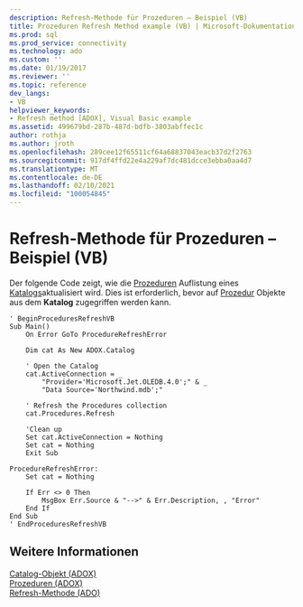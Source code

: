 ```yaml
---
description: Refresh-Methode für Prozeduren – Beispiel (VB)
title: Prozeduren Refresh Method example (VB) | Microsoft-Dokumentation
ms.prod: sql
ms.prod_service: connectivity
ms.technology: ado
ms.custom: ''
ms.date: 01/19/2017
ms.reviewer: ''
ms.topic: reference
dev_langs:
- VB
helpviewer_keywords:
- Refresh method [ADOX], Visual Basic example
ms.assetid: 499679bd-287b-487d-bdfb-3803abffec1c
author: rothja
ms.author: jroth
ms.openlocfilehash: 289cee12f65511cf64a68837043eacb37d2f2763
ms.sourcegitcommit: 917df4ffd22e4a229af7dc481dcce3ebba0aa4d7
ms.translationtype: MT
ms.contentlocale: de-DE
ms.lasthandoff: 02/10/2021
ms.locfileid: "100054845"
---
```

# <a name="procedures-refresh-method-example-vb"></a>Refresh-Methode für Prozeduren – Beispiel (VB)
Der folgende Code zeigt, wie die [Prozeduren](./procedures-collection-adox.md) Auflistung eines [Katalogs](./catalog-object-adox.md)aktualisiert wird. Dies ist erforderlich, bevor auf [Prozedur](./procedure-object-adox.md) Objekte aus dem **Katalog** zugegriffen werden kann.  
  
```  
' BeginProceduresRefreshVB  
Sub Main()  
    On Error GoTo ProcedureRefreshError  
  
    Dim cat As New ADOX.Catalog  
  
    ' Open the Catalog  
    cat.ActiveConnection = _  
        "Provider='Microsoft.Jet.OLEDB.4.0';" & _  
        "Data Source='Northwind.mdb';"  
  
    ' Refresh the Procedures collection  
    cat.Procedures.Refresh  
  
    'Clean up  
    Set cat.ActiveConnection = Nothing  
    Set cat = Nothing  
    Exit Sub  
  
ProcedureRefreshError:  
    Set cat = Nothing  
  
    If Err <> 0 Then  
        MsgBox Err.Source & "-->" & Err.Description, , "Error"  
    End If  
End Sub  
' EndProceduresRefreshVB  
```  
  
## <a name="see-also"></a>Weitere Informationen  
 [Catalog-Objekt (ADOX)](./catalog-object-adox.md)   
 [Prozeduren (ADOX)](./procedures-collection-adox.md)   
 [Refresh-Methode (ADO)](../ado-api/refresh-method-ado.md)